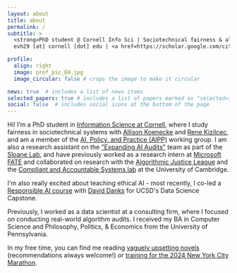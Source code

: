 ```yaml
---
layout: about
title: about
permalink: /
subtitle: >
  <strong>PhD student @ Cornell Info Sci | Sociotechnical fairness & algorithm auditing</strong><br>
  evh29 [at] cornell [dot] edu | <a href=https://scholar.google.com/citations?user=5E_qfjAAAAAJ>Google Scholar</a> | <a href=https://emmaharv.github.io/assets/pdf/Emma_Harvey_CV.pdf>CV</a>

profile:
  align: right
  image: prof_pic_EH.jpg
  image_circular: false # crops the image to make it circular

news: true  # includes a list of news items
selected_papers: true # includes a list of papers marked as "selected={true}"
social: false  # includes social icons at the bottom of the page
---
```


Hi! I’m a PhD student in [Information Science at Cornell](https://infosci.cornell.edu/phd/), where I study fairness in sociotechnical systems with [Allison Koenecke](https://koenecke.infosci.cornell.edu/) and [Rene Kizilcec](https://rene.kizilcec.com/), and am a member of the [AI, Policy, and Practice (AIPP)](https://aipp.cis.cornell.edu/people/) working group. I am also a research assistant on the ["Expanding AI Audits"](https://techethicslab.nd.edu/call-for-proposals/2022-cfp/#:~:text=Expanding,-AI%20Audits%20to) team as part of the [Sloane Lab](https://www.monasloane.org/sloane-lab), and have previously worked as a research intern at [Microsoft FATE](https://www.microsoft.com/en-us/research/theme/fate/) and collaborated on research with the [Algorithmic Justice League](https://www.ajl.org/) and the [Compliant and Accountable Systems lab](https://www.compacctsys.net/) at the University of Cambridge.

I'm also really excited about teaching ethical AI - most recently, I co-led a [Responsible AI course](https://emmaharv.github.io/responsible-ai-capstone/) with [David Danks](https://www.daviddanks.org/) for UCSD's Data Science Capstone.

Previously, I worked as a data scientist at a consulting firm, where I focused on conducting real-world algorithm audits. I received my BA in Computer Science and Philosophy, Politics, & Economics from the University of Pennsylvania.

In my free time, you can find me reading [vaguely upsetting novels](https://emmaharv.github.io/bookshelf/) (recommendations always welcome!) or [training for the 2024 New York City Marathon](https://www.strava.com/athletes/112159683).